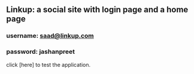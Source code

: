 ## Linkup: a social site with login page and a home page
### username: saad@linkup.com
### password: jashanpreet

click [here] to test the application.